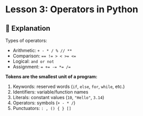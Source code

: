 # Lesson 3: Operators in Python

## 📖 Explanation
Types of operators:
- Arithmetic: `+ - * / % // **`
- Comparison: `== != > < >= <=`
- Logical: `and or not`
- Assignment: `= += -= *= /=`

**Tokens are the smallest unit of a program:**
1. Keywords: reserved words (`if`, `else`, `for`, `while`, etc.)
2. Identifiers: variable/function names
3. Literals: constant values (`10`, `"Hello"`, `3.14`)
4. Operators: symbols (`+ - * /`)
5. Punctuators: `: , () { } []`
